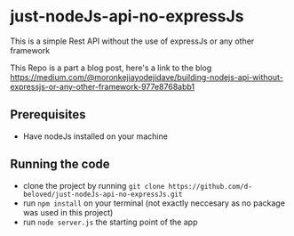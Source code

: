 # just-nodeJs-api-no-expressJs
This is a simple Rest API without the use of expressJs or any other framework

This Repo is a part a blog post,
here's a link to the blog https://medium.com/@moronkejiayodejidave/building-nodejs-api-without-expressjs-or-any-other-framework-977e8768abb1

## Prerequisites
- Have nodeJs installed on your machine

## Running the code
- clone the project by running `git clone https://github.com/d-beloved/just-nodeJs-api-no-expressJs.git`
- run `npm install` on your terminal (not exactly neccesary as no package was used in this project)
- run `node server.js` the starting point of the app
